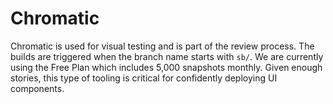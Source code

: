 # Chromatic

Chromatic is used for visual testing and is part of the review process.
The builds are triggered when the branch name starts with `sb/`. We are currently using the Free Plan which includes 5,000 snapshots monthly.
Given enough stories, this type of tooling is critical for confidently deploying UI components.
